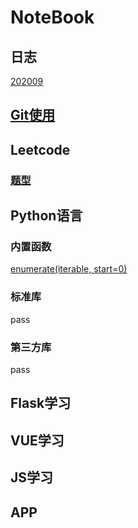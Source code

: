 # NoteBook

## 日志

[202009](journal/202009.md)

## [Git使用](git/tutorial.md)

## Leetcode

### [题型](leetcode/readme.md)

## Python语言

### 内置函数
[enumerate(iterable, start=0)](python/enumerate.md)


### 标准库

pass

### 第三方库

pass

## Flask学习

## VUE学习

## JS学习

## APP